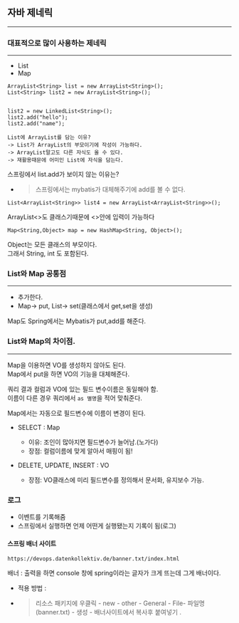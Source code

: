 ## 자바 제네릭

---

### 대표적으로 많이 사용하는 제네릭

---

- List
- Map

```
ArrayList<String> list = new ArrayList<String>();
List<String> list2 = new ArrayList<String>();


list2 = new LinkedList<String>();
list2.add("hello");
list2.add("name");

List에 ArrayList를 담는 이유?
-> List가 ArrayList의 부모이기에 작성이 가능하다.
-> ArrayList말고도 다른 자식도 올 수 있다.
-> 재활용때문에 어미인 List에 자식을 담는다.
```

스프링에서 list.add가 보이지 않는 이유는?

- > 스프링에서는 mybatis가 대체해주기에 add를 볼 수 없다.

```
List<ArrayList<String>> list4 = new ArrayList<ArrayList<String>>();
```

ArrayList<>도 클래스기때문에 <>안에 입력이 가능하다

```
Map<String,Object> map = new HashMap<String, Object>();
```

Object는 모든 클래스의 부모이다.  
그래서 String, int 도 포함된다.

### List와 Map 공통점

---

- 추가한다.
- Map-> put, List-> set(클래스에서 get,set을 생성)

Map도 Spring에서는 Mybatis가 put,add를 해준다.

### List와 Map의 차이점.

---

Map을 이용하면 VO를 생성하지 않아도 된다.  
Map에서 put을 하면 VO의 기능을 대체해준다.

쿼리 결과 컬럼과 VO에 있는 필드 변수이름은 동일해야 함.  
이름이 다른 경우 쿼리에서 `as 별명`을 적어 맞춰준다.

Map에서는 자동으로 필드변수에 이름이 변경이 된다.

- SELECT : Map

  - 이유: 조인이 많아지면 필드변수가 늘어남.(노가다)
  - 장점: 컬럼이름에 맞게 알아서 매핑이 됨!

- DELETE, UPDATE, INSERT : VO
  - 장점: VO클래스에 미리 필드변수를 정의해서 문서화, 유지보수 가능.

### 로그

- 이벤트를 기록해줌
- 스프링에서 실행하면 언제 어떤게 실행됐는지 기록이 됨(로그)

#### 스프링 배너 사이트

```
https://devops.datenkollektiv.de/banner.txt/index.html
```

배너 : 출력을 하면 console 창에 spring이라는 글자가 크게 뜨는데 그게 배너이다.

- 적용 방법 :
- > 리소스 패키지에 우클릭 - new - other - General - File- 파일명(banner.txt) - 생성 - 배너사이트에서 복사후 붙여넣기
  > .
